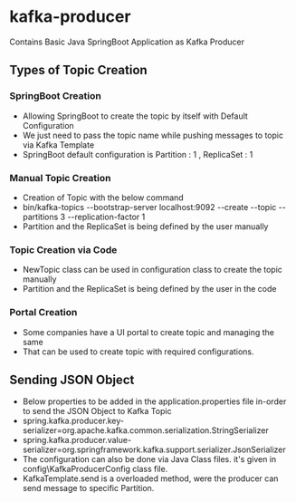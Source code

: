 # kafka-producer
Contains Basic Java SpringBoot Application as Kafka Producer

## Types of Topic Creation
### SpringBoot Creation
- Allowing SpringBoot to create the topic by itself with Default Configuration
- We just need to pass the topic name while pushing messages to topic via Kafka Template
- SpringBoot default configuration is Partition : 1 , ReplicaSet : 1
### Manual Topic Creation
- Creation of Topic with the below command
- bin/kafka-topics --bootstrap-server localhost:9092 --create --topic <NewTopicName> --partitions 3 --replication-factor 1
- Partition and the ReplicaSet is being defined by the user manually
### Topic Creation via Code
- NewTopic class can be used in configuration class to create the topic manually
- Partition and the ReplicaSet is being defined by the user in the code
### Portal Creation
- Some companies have a UI portal to create topic and managing the same
- That can be used to create topic with required configurations.

## Sending JSON Object
- Below properties to be added in the application.properties file in-order to send the JSON Object to Kafka Topic
- spring.kafka.producer.key-serializer=org.apache.kafka.common.serialization.StringSerializer
- spring.kafka.producer.value-serializer=org.springframework.kafka.support.serializer.JsonSerializer
- The configuration can also be done via Java Class files. it's given in config\KafkaProducerConfig class file.
- KafkaTemplate.send is a overloaded method, were the producer can send message to specific Partition.